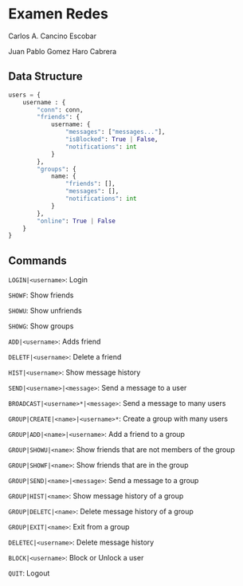 # Examen Redes

Carlos A. Cancino Escobar

Juan Pablo Gomez Haro Cabrera

## Data Structure

```python
users = {
    username : {
        "conn": conn,
        "friends": {
            username: {
                "messages": ["messages..."],
                "isBlocked": True | False,
                "notifications": int
            }
        },
        "groups": {
            name: {
                "friends": [],
                "messages": [],
                "notifications": int
            }
        },
        "online": True | False
    }
}
```

## Commands

`LOGIN|<username>`: Login

`SHOWF`: Show friends

`SHOWU`: Show unfriends

`SHOWG`: Show groups

`ADD|<username>`: Adds friend

`DELETF|<username>`: Delete a friend

`HIST|<username>`: Show message history

`SEND|<username>|<message>`: Send a message to a user

`BROADCAST|<username>*|<message>`: Send a message to many users

`GROUP|CREATE|<name>|<username>*`: Create a group with many users

`GROUP|ADD|<name>|<username>`: Add a friend to a group

`GROUP|SHOWU|<name>`: Show friends that are not members of the group

`GROUP|SHOWF|<name>`: Show friends that are in the group

`GROUP|SEND|<name>|<message>`: Send a message to a group

`GROUP|HIST|<name>`: Show message history of a group

`GROUP|DELETC|<name>`: Delete message history of a group

`GROUP|EXIT|<name>`: Exit from a group

`DELETEC|<username>`: Delete message history

`BLOCK|<username>`: Block or Unlock a user

`QUIT`: Logout